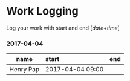 # Work Logging
Log your work with start and end [*date*+*time*]

### 2017-04-04
| name | start | end |
| :--------: | :-------- | --------: |
| Henry Pap | 2017-04-04 09:00 | |
